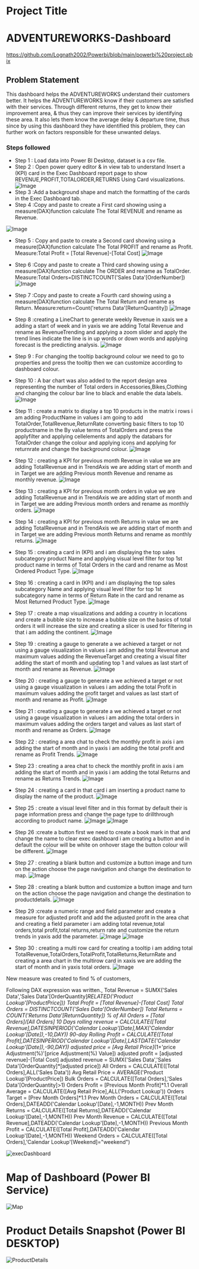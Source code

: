 # Project Title
# ADVENTUREWORKS-Dashboard

https://github.com/Lognath2002/Powerbi/blob/main/powerbi%20project.pbix

## Problem Statement

This dashboard helps the ADVENTUREWORKS understand their customers better. It helps the ADVENTUREWORKS know if their customers are satisfied with their services. Through different returns, they get to know their improvement area, & thus they can improve their services by identifying these area. It also lets them know the average delay & departure time, thus since by using this dashboard they have identified this problem, they can further work on factors responsible for these unwanted delays.

### Steps followed 

- Step 1 : Load data into Power BI Desktop, dataset is a csv file.
- Step 2 : Open power query editor & in view tab  to understand Insert a (KPI) card in the Exec Dashboard report page to show REVENUE,PROFIT,TOTALORDER,RETURNS Using Card visualizations.
![Image](https://github.com/user-attachments/assets/f04faeae-56f7-4bac-8b68-97e7b9d2d7b5)
- Step 3 :Add a background shape and match the formatting of the cards in the Exec Dashboard tab.
- Step 4 :Copy and paste to create a First card showing using a measure(DAX)function calculate The Total REVENUE and rename as Revenue.


![Image](https://github.com/user-attachments/assets/e84a4da8-961a-46ff-8c32-df1bc512ecb3)
- Step 5 : Copy and paste to create a Second card showing using a measure(DAX)function calculate The Total PROFIT and rename as Profit.
Measure:Total Profit = [Total Revenue]-[Total Cost]
![Image](https://github.com/user-attachments/assets/8752871b-9290-4734-b772-103090a7f004)

- Step 6 :Copy and paste to create a Third card showing using a measure(DAX)function calculate The ORDER and rename as TotalOrder.
Measure:Total Orders=DISTINCTCOUNT('Sales Data'[OrderNumber])
![Image](https://github.com/user-attachments/assets/6666ca9c-d5cb-49a8-83ee-b07e4a15d3da)

- Step 7 :Copy and paste to create a Fourth card showing using a measure(DAX)function calculate The Total Return and rename as Return.
Measure:return=Count('returns Data'[ReturnQuantity])
![Image](https://github.com/user-attachments/assets/6e81aa5c-c9c3-43f3-85dc-ca66e77ce892)

- Step 8 :creating a LineChart to generate weekly Revenue in xaxis we a adding a start of week and in yaxis we are adding Total Revenue and rename as RevenueTrending and applying a zoom slider and apply the trend lines indicate the line is in up words or down words and applying forecast is the predicting analysis.
![Image](https://github.com/user-attachments/assets/61d40766-68fa-4f87-90c4-89107da6ac43)
- Step 9 : For changing the tooltip background colour we need to go to properties and press the tooltip then we can customize according to dashboard colour.
- Step 10 : A bar chart was also added to the report design area representing the number of Total orders in Accessories,Bikes,Clothing and changing the colour bar line to black and enable the data labels.
![Image](https://github.com/user-attachments/assets/799fdaef-5142-46b0-a4ef-9152500cb509)

- Step 11 : create a matrix to display a top 10 products in the matrix i rows i am adding ProductName in values i am going to add TotalOrder,TotalRevenue,ReturnRate converting basic filters to  top 10 productname in the By value terms of TotalOrders and press the applyfilter and applying cellelements and apply the databars for TotalOrder change the colour and applying icons and applying for returnrate and change the background colour.
![Image](https://github.com/user-attachments/assets/34c6b66e-d053-49f1-8d09-b73504e829be)
- Step 12 : creating a KPI for previous month Revenue in value we are adding TotalRevenue and in TrendAxis we are adding start of month and in Target we are adding Previous month Revenue and rename as monthly revenue.
![Image](https://github.com/user-attachments/assets/f2e6e0f0-60d5-4e5b-9de3-8a0f1c1beaef)
- Step 13 : creating a KPI for previous month orders in value we are adding TotalRevenue and in TrendAxis we are adding start of month and in Target we are adding Previous month orders and rename as monthly orders.
![Image](https://github.com/user-attachments/assets/fbca20a1-1500-4aab-b818-5a6559234a99)
- Step 14 : creating a KPI for previous month Returns in value we are adding TotalRevenue and in TrendAxis we are adding start of month and in Target we are adding Previous month Returns and rename as monthly returns. 
![Image](https://github.com/user-attachments/assets/ac9b3a79-994b-4524-852c-0fb50e4c7210)
- Step 15 : creating a card in (KPI) and i am displaying the top sales subcategory product Name and applying visual level filter for top 1st product name in terms of Total Orders in the card and rename as Most Ordered Product Type.
![Image](https://github.com/user-attachments/assets/29abeaa1-f84c-4600-b071-fa8f3c4fb720)
 - Step 16 : creating a card in (KPI) and i am displaying the top sales subcategory Name and applying visual level filter for top 1st subcategory name in terms of Return Rate in the card and rename as Most Returned Product Type.
 ![Image](https://github.com/user-attachments/assets/9b2cf8b4-d5b3-4c53-bfb9-75de21211fb0)
 - Step 17 : create a map visualizations and adding a country in locations and create a bubble size to increase a bubble size on the basics of total orders it will increase the size and creating a slicer is used for filtering in that i am adding the continent.
![Image](https://github.com/user-attachments/assets/94513be7-055d-4169-8cc1-59118be37591)
  - Step 19 : creating a gauge to generate a we achieved a target or not using a gauge visualization in values i am adding the total Revenue and maximum values adding the RevenueTarget and creating a visual filter adding the start of month and updating top 1 and values as last start of month and rename as Revenue.
  ![Image](https://github.com/user-attachments/assets/4d66977c-d895-4c5a-8173-34b91b49fc1f)
  - Step 20 : creating a gauge to generate a we achieved a target or not using a gauge visualization in values i am adding the total Profit in  maximum values adding the profit target and values as last start of month and rename as Profit.
  ![Image](https://github.com/user-attachments/assets/4dfe16b7-6dc0-4659-a53b-193b262523f4)
  - Step 21 : creating a gauge to generate a we achieved a target or not using a gauge visualization in values i am adding the total orders in  maximum values adding the orders target and values as last start of month and rename as Orders.
  ![Image](https://github.com/user-attachments/assets/77f0817c-d384-4463-bd08-b1388c290ff4)
  - Step 22 : creating a area chat to check the monthly profit in axis i am adding the start of month and in yaxis i am adding the total profit and rename as Profit Trends.
  ![Image](https://github.com/user-attachments/assets/6e968b11-54e1-4074-942a-d1b38c03a942)
  - Step 23 : creating a area chat to check the monthly profit in axis i am adding the start of month and in yaxis i am adding the total Returns and rename as  Returns Trends.
  ![Image](https://github.com/user-attachments/assets/b8527b9a-5a22-47dc-9980-52c9f80c3384)
  - Step 24 : creating a card in that card i am inserting a product name to display the name of the product.
  ![Image](https://github.com/user-attachments/assets/743e81c0-1828-4f0c-90d0-7547be2d1cfe)
  - Step 25 : create a visual level filter and in this format by default their is page information press and change the page type to drillthrough according to product name.
  ![Image](https://github.com/user-attachments/assets/ebcbf92b-9341-41fd-b1d1-41aa81c9d74c)
  ![Image](https://github.com/user-attachments/assets/a8daf419-360c-40f1-b6ec-e6930eb171f7)
  - Step 26 :create a button first we need to create a book mark in that and change the name to clear exec dashboard i am creating a button and in default the colour will be white on onhover stage the button colour will be different.
  ![Image](https://github.com/user-attachments/assets/a7384b78-b468-48e6-a2fb-101693379cf3)
  - Step 27 : creating a blank button and customize a button image and turn on the action choose the page navigation and change the destination to map.
  ![Image](https://github.com/user-attachments/assets/ad31d3b3-d324-4f76-a867-180cfcfdf7cd)
  - Step 28 : creating a blank button and customize a button image and turn on the action choose the page navigation and change the destination to productdetails.
  ![Image](https://github.com/user-attachments/assets/83fe71f3-dede-4e0b-823e-bb87acd70ffd)
  - Step 29 :create a numeric range and field parameter and create a measure for adjusted profit and add the adjusted profit in the area chat and creating a field parameter i am adding total revenue,total orders,total profit,total returns,return rate and customize the return trends in yaxis add the parameter.
  ![Image](https://github.com/user-attachments/assets/866197d4-ffcb-4499-b38b-a65cac4815b5)
  ![Image](https://github.com/user-attachments/assets/244536e5-0e4d-44e9-8009-747d95526aaf)
  - Step 30 : creating a multi row card for creating a tooltip i am adding total TotalRevenue,TotalOrders,TotalProfit,TotalReturns,ReturnRate and creating a area chart in the multirow card in xaxis we are adding the start of month and in yaxis total orders. 
![Image](https://github.com/user-attachments/assets/6f684e12-b5ad-4eb8-ab66-c87b42c52a3c)
 

 New measure was created to find  % of customers,
 
 Following DAX expression was written.,
 Total Revenue = SUMX('Sales Data','Sales Data'[OrderQuantity]*RELATED('Product Lookup'[ProductPrice]))
 Total Profit = [Total Revenue]-[Total Cost]
 Total Orders = DISTINCTCOUNT('Sales Data'[OrderNumber])
 Total Returns = COUNT('Returns Data'[ReturnQuantity])
 % of All Orders = [Total Orders]/[All Orders]
 10 Days rolling revenue = CALCULATE([Total Revenue],DATESINPERIOD('Calendar Lookup'[Date],MAX('Calendar Lookup'[Date]),-10,DAY))
 90-day Rolling Profit = CALCULATE([Total Profit],DATESINPERIOD('Calendar Lookup'[Date],LASTDATE('Calendar Lookup'[Date]),-90,DAY))
 adjusted price = [Avg Retail Price]*(1+'price Adjustment(%)'[price Adjustment(%) Value])
 adjusted profit = [adjusted revenue]-[Total Cost]
 adjusted revenue = SUMX('Sales Data','Sales Data'[OrderQuantity]*[adjusted price])
 All Orders = CALCULATE([Total Orders],ALL('Sales Data'))
 Avg Retail Price = AVERAGE('Product Lookup'[ProductPrice])
 Bulk Orders = CALCULATE([Total Orders],'Sales Data'[OrderQuantity]>1)
 Orders Profit = [Previous Month Profit]*1.1
 Overall Average = CALCULATE([Avg Retail Price],ALL('Product Lookup'))
 Orders Target = [Prev Month Orders]*1.1
 Prev Month Orders = CALCULATE([Total Orders],DATEADD('Calendar Lookup'[Date],-1,MONTH))
 Prev Month Returns = CALCULATE([Total Returns],DATEADD('Calendar Lookup'[Date],-1,MONTH))
 Prev Month Revenue = CALCULATE([Total Revenue],DATEADD('Calendar Lookup'[Date],-1,MONTH))
 Previous Month Profit = CALCULATE([Total Profit],DATEADD('Calendar Lookup'[Date],-1,MONTH))
 Weekend Orders = CALCULATE([Total Orders],'Calendar Lookup'[Weekend]="weekend")
 
 ![execDashboard](https://github.com/user-attachments/assets/9c538075-3821-40e1-9cc9-21dda02dd784)

# Map of Dashboard (Power BI Service)

![Map](https://github.com/user-attachments/assets/2ae36bb1-0b6c-4ce0-ae38-7dd869100b86)

 
 # Product Details Snapshot (Power BI DESKTOP)

![ProductDetails](https://github.com/user-attachments/assets/c341f5a8-adc1-4a10-bb72-9edc0aacfdda) 

